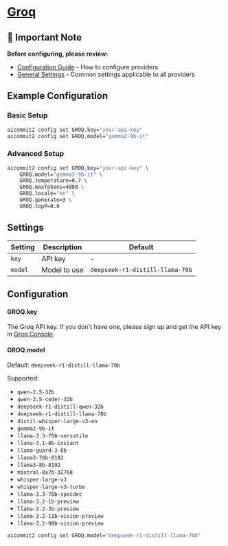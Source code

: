 # <a href="https://groq.com/" target="_blank">Groq</a>

## 📌 Important Note

**Before configuring, please review:**

- [Configuration Guide](../../README.md#configuration) - How to configure providers
- [General Settings](../../README.md#general-settings) - Common settings applicable to all providers

## Example Configuration

### Basic Setup

```sh
aicommit2 config set GROQ.key="your-api-key"
aicommit2 config set GROQ.model="gemma2-9b-it"
```

### Advanced Setup

```sh
aicommit2 config set GROQ.key="your-api-key" \
    GROQ.model="gemma2-9b-it" \
    GROQ.temperature=0.7 \
    GROQ.maxTokens=4000 \
    GROQ.locale="en" \
    GROQ.generate=3 \
    GROQ.topP=0.9
```

## Settings

| Setting | Description  | Default                         |
| ------- | ------------ | ------------------------------- |
| `key`   | API key      | -                               |
| `model` | Model to use | `deepseek-r1-distill-llama-70b` |

## Configuration

#### GROQ.key

The Groq API key. If you don't have one, please sign up and get the API key in [Groq Console](https://console.groq.com).

#### GROQ.model

Default: `deepseek-r1-distill-llama-70b`

Supported:

- `qwen-2.5-32b`
- `qwen-2.5-coder-32b`
- `deepseek-r1-distill-qwen-32b`
- `deepseek-r1-distill-llama-70b`
- `distil-whisper-large-v3-en`
- `gemma2-9b-it`
- `llama-3.3-70b-versatile`
- `llama-3.1-8b-instant`
- `llama-guard-3-8b`
- `llama3-70b-8192`
- `llama3-8b-8192`
- `mixtral-8x7b-32768`
- `whisper-large-v3`
- `whisper-large-v3-turbo`
- `llama-3.3-70b-specdec`
- `llama-3.2-1b-preview`
- `llama-3.2-3b-preview`
- `llama-3.2-11b-vision-preview`
- `llama-3.2-90b-vision-preview`

```sh
aicommit2 config set GROQ.model="deepseek-r1-distill-llama-70b"
```
